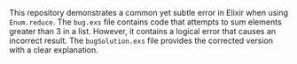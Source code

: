 This repository demonstrates a common yet subtle error in Elixir when using `Enum.reduce`. The `bug.exs` file contains code that attempts to sum elements greater than 3 in a list. However, it contains a logical error that causes an incorrect result. The `bugSolution.exs` file provides the corrected version with a clear explanation.